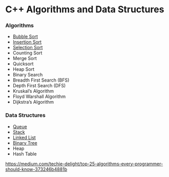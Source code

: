 # C++ Algorithms and Data Structures

### Algorithms
- [Bubble Sort](BubbleSort/README.md)
- [Insertion Sort](InsertionSort/README.md)
- [Selection Sort](SelectionSort/README.md) 
- Counting Sort
- Merge Sort
- Quicksort
- Heap Sort
- Binary Search
- Breadth First Search (BFS)
- Depth First Search (DFS)
- Kruskal’s Algorithm
- Floyd Warshall Algorithm
- Dijkstra’s Algorithm
### Data Structures
- [Queue](Queue/README.md)
- [Stack](Stack/README.md)
- [Linked List](LinkedList/README.md)
- [Binary Tree](BinaryTree/README.md)
- Heap
- Hash Table



https://medium.com/techie-delight/top-25-algorithms-every-programmer-should-know-373246b4881b

